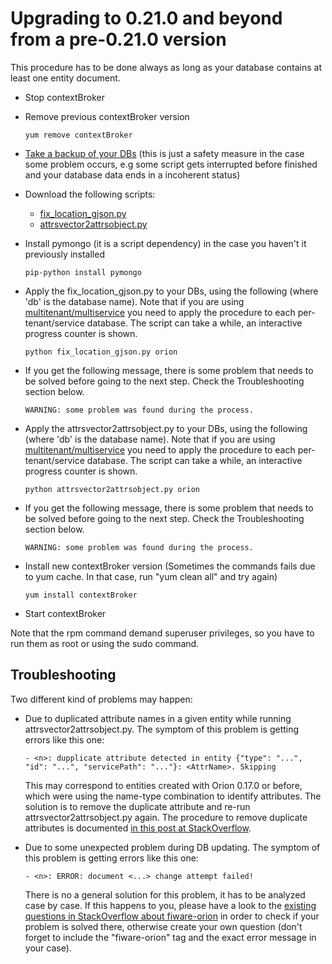 # Upgrading to 0.21.0 and beyond from a pre-0.21.0 version

This procedure has to be done always as long as your database contains
at least one entity document.

-   Stop contextBroker
-   Remove previous contextBroker version

        yum remove contextBroker   

-   [Take a backup of your
    DBs](database_admin.md#backup) (this is just a
    safety measure in the case some problem occurs, e.g some script gets
    interrupted before finished and your database data ends in a
    incoherent status)
-   Download the following scripts:
    -   [fix\_location\_gjson.py](https://github.com/telefonicaid/fiware-orion/blob/0.21.0/scripts/managedb/fix_location_gjson.py)
    -   [attrsvector2attrsobject.py](https://github.com/telefonicaid/fiware-orion/blob/0.21.0/scripts/managedb/attrsvector2attrsobject.py)
-   Install pymongo (it is a script dependency) in the case you haven't
    it previously installed

        pip-python install pymongo

-   Apply the fix\_location\_gjson.py to your DBs, using the following
    (where 'db' is the database name). Note that if you are using
    [multitenant/multiservice](../user/multitenancy.md)
    you need to apply the procedure to each per-tenant/service database.
    The script can take a while, an interactive progress counter
    is shown.

        python fix_location_gjson.py orion

-   If you get the following message, there is some problem that needs
    to be solved before going to the next step. Check the
    Troubleshooting section below.

        WARNING: some problem was found during the process.

-   Apply the attrsvector2attrsobject.py to your DBs, using the
    following (where 'db' is the database name). Note that if you are
    using
    [multitenant/multiservice](../user/multitenancy.md)
    you need to apply the procedure to each per-tenant/service database.
    The script can take a while, an interactive progress counter
    is shown.

        python attrsvector2attrsobject.py orion

-   If you get the following message, there is some problem that needs
    to be solved before going to the next step. Check the
    Troubleshooting section below.

        WARNING: some problem was found during the process.

-   Install new contextBroker version (Sometimes the commands fails due
    to yum cache. In that case, run "yum clean all" and try again)

        yum install contextBroker

-   Start contextBroker

Note that the rpm command demand superuser privileges, so you have to
run them as root or using the sudo command.

## Troubleshooting

Two different kind of problems may happen:

-   Due to duplicated attribute names in a given entity while
    running attrsvector2attrsobject.py. The symptom of this problem is
    getting errors like this one:

        - <n>: dupplicate attribute detected in entity {"type": "...", "id": "...", "servicePath": "..."}: <AttrName>. Skipping

    This may correspond to entities created with Orion 0.17.0 or before,
    which were using the name-type combination to identify attributes.
    The solution is to remove the duplicate attribute and re-run
    attrsvector2attrsobject.py again. The procedure to remove duplicate
    attributes is documented [in this post at
    StackOverflow](http://stackoverflow.com/questions/30242731/fix-duplicate-name-situation-due-to-entities-created-before-orion-0-17-0/30242791#30242791).

-   Due to some unexpected problem during DB updating. The symptom of
    this problem is getting errors like this one:

        - <n>: ERROR: document <...> change attempt failed!

    There is no a general solution for this problem, it has to be
    analyzed case by case. If this happens to you, please have a look to
    the [existing questions in StackOverflow about
    fiware-orion](http://stackoverflow.com/questions/tagged/fiware-orion)
    in order to check if your problem is solved there, otherwise create
    your own question (don't forget to include the "fiware-orion" tag
    and the exact error message in your case).